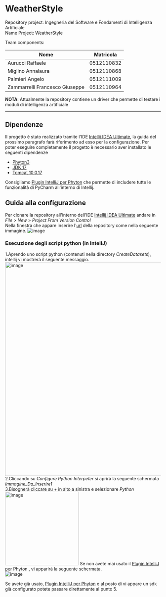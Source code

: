 # WeatherStyle
Repository project: Ingegneria del Software e Fondamenti di Intelligenza Artificiale<br>
Name Project: WeatherStyle<br>

Team components:

| Nome | Matricola |
| ---- | --------- |
| Aurucci Raffaele | 0512110832 |
| Miglino Annalaura | 0512110868 |
| Palmieri Angelo | 0512111009 |
| Zammarrelli Francesco Giuseppe | 0512110964 |

**NOTA**: Attualmente la repository contiene un driver che permette di testare i moduli di intelligenza artificiale
<hr>

## Dipendenze
Il progetto è stato realizzato tramite l'IDE [Intellij IDEA Ultimate](https://www.jetbrains.com/idea/download), la guida del prossimo paragrafo farà riferimento ad esso per la configurazione.
Per poter eseguire completamente il progetto è necessario aver installato le seguenti dipendenze
* [Phyton3](https://www.python.org/download/releases/3.0/)
* [JDK 17](https://www.oracle.com/java/technologies/downloads/#java17)
* [Tomcat 10.0.17](https://archive.apache.org/dist/tomcat/tomcat-10/v10.0.17/bin/)

Consigliamo [Plugin IntelliJ per Phyton](https://plugins.jetbrains.com/plugin/631-python) che permette di includere tutte le funzionalità di PyCharm all'interno di Intellij.

## Guida alla configurazione
Per clonare la repository all'interno dell'IDE [Intellij IDEA Ultimate](https://www.jetbrains.com/idea/download) andare in *File* > *New* > *Project From Version Control*<br>
Nella finestra che appare inserire l'[url](https://github.com/frankzamma/NC22_WeatherStyle_classe03.git) della repository come nella seguente immagine.
![image](https://user-images.githubusercontent.com/65612000/212434444-0b0d9b92-e4c8-40ba-b081-06bbe352f995.png)
<br>
### Esecuzione degli script python (in IntellJ)
1.Aprendo uno script python (contenuti nella directory *CreateDatasets*), intellij vi mostrerà il seguente messaggio.
<img width="692" alt="image" src="https://user-images.githubusercontent.com/65612000/212434840-f51f3f7f-2908-4f38-82f8-b3274770fbb6.png">
2.Cliccando su *Configure Python Interpeter* si aprirà la seguente schermata
<br>
_Immagine_Da_Inserire1_
<br>
3.Bisognerà cliccare su *+* in alto a sinistra e selezionare *Python*<br>
<img width="238" alt="image" src="https://user-images.githubusercontent.com/65612000/212435464-0b9d64dd-8c8f-4fb3-bca1-b30ee777eedc.png">
Se non avete mai usato il [Plugin IntelliJ per Phyton](https://plugins.jetbrains.com/plugin/631-python) , vi apparirà la seguente schermata.<br>
![image](https://user-images.githubusercontent.com/65612000/212435627-78ac2cff-4c17-4704-837c-3dccc3fa35e3.png)

Se avete già usato, [Plugin IntelliJ per Phyton](https://plugins.jetbrains.com/plugin/631-python) e al posto di *<No-interpeter>* vi appare un sdk già configurato potete passare direttamente al punto 5.
  
  
  










